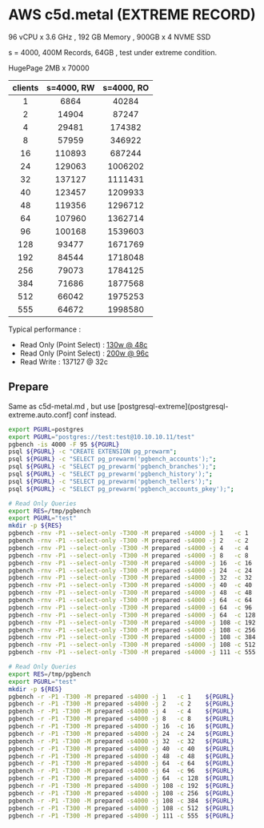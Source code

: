 # AWS c5d.metal (EXTREME RECORD)

96 vCPU x 3.6 GHz , 192 GB Memory , 900GB x 4 NVME SSD

s = 4000, 400M Records, 64GB , test under extreme condition.

HugePage 2MB x 70000

| clients  | s=4000, RW | s=4000, RO |
|:--------:|:----------:|:----------:|
|    1     |    6864    |   40284    |
|    2     |   14904    |   87247    |
|    4     |   29481    |   174382   |
|    8     |   57959    |   346922   |
|    16    |   110893   |   687244   |
|    24    |   129063   |  1006202   |
|    32    |   137127   |  1111431   |
|    40    |   123457   |  1209933   |
|    48    |   119356   |  1296712   |
|    64    |   107960   |  1362714   |
|    96    |   100168   |  1539603   |
|   128    |   93477    |  1671769   |
|   192    |   84544    |  1718048   |
|   256    |   79073    |  1784125   |
|   384    |   71686    |  1877568   |
|   512    |   66042    |  1975253   |
|   555    |   64672    |  1998580   |


Typical performance :

* Read Only (Point Select) : [130w @ 48c](/Users/vonng/dev/pgtpc/pgbench/c5d-metal-extreme/ro-48)
* Read Only (Point Select) : [200w @ 96c](/Users/vonng/dev/pgtpc/pgbench/c5d-metal-extreme/ro-555)
* Read Write : 137127 @ 32c



## Prepare

Same as c5d-metal.md , but use [postgresql-extreme](postgresql-extreme.auto.conf] conf instead.


```bash
export PGURL=postgres
export PGURL="postgres://test:test@10.10.10.11/test"
pgbench -is 4000 -F 95 ${PGURL}
psql ${PGURL} -c "CREATE EXTENSION pg_prewarm";
psql ${PGURL} -c "SELECT pg_prewarm('pgbench_accounts');";
psql ${PGURL} -c "SELECT pg_prewarm('pgbench_branches');";
psql ${PGURL} -c "SELECT pg_prewarm('pgbench_history');";
psql ${PGURL} -c "SELECT pg_prewarm('pgbench_tellers');";
psql ${PGURL} -c "SELECT pg_prewarm('pgbench_accounts_pkey');";
```

```bash
# Read Only Queries
export RES=/tmp/pgbench
export PGURL="test"
mkdir -p ${RES}
pgbench -rnv -P1 --select-only -T300 -M prepared -s4000 -j 1   -c 1    ${PGURL}    
pgbench -rnv -P1 --select-only -T300 -M prepared -s4000 -j 2   -c 2    ${PGURL}    
pgbench -rnv -P1 --select-only -T300 -M prepared -s4000 -j 4   -c 4    ${PGURL}    
pgbench -rnv -P1 --select-only -T300 -M prepared -s4000 -j 8   -c 8    ${PGURL}    
pgbench -rnv -P1 --select-only -T300 -M prepared -s4000 -j 16  -c 16   ${PGURL}
pgbench -rnv -P1 --select-only -T300 -M prepared -s4000 -j 24  -c 24   ${PGURL}     
pgbench -rnv -P1 --select-only -T300 -M prepared -s4000 -j 32  -c 32   ${PGURL}     
pgbench -rnv -P1 --select-only -T300 -M prepared -s4000 -j 40  -c 40   ${PGURL}
pgbench -rnv -P1 --select-only -T300 -M prepared -s4000 -j 48  -c 48   ${PGURL}     
pgbench -rnv -P1 --select-only -T300 -M prepared -s4000 -j 64  -c 64   ${PGURL}     
pgbench -rnv -P1 --select-only -T300 -M prepared -s4000 -j 64  -c 96   ${PGURL}     
pgbench -rnv -P1 --select-only -T300 -M prepared -s4000 -j 64  -c 128  ${PGURL}
pgbench -rnv -P1 --select-only -T300 -M prepared -s4000 -j 108 -c 192  ${PGURL}
pgbench -rnv -P1 --select-only -T300 -M prepared -s4000 -j 108 -c 256  ${PGURL}     
pgbench -rnv -P1 --select-only -T300 -M prepared -s4000 -j 108 -c 384  ${PGURL}     
pgbench -rnv -P1 --select-only -T300 -M prepared -s4000 -j 108 -c 512  ${PGURL}
pgbench -rnv -P1 --select-only -T300 -M prepared -s4000 -j 111 -c 555  ${PGURL}
```


```bash
# Read Only Queries
export RES=/tmp/pgbench
export PGURL="test"
mkdir -p ${RES}
pgbench -r -P1 -T300 -M prepared -s4000 -j 1   -c 1    ${PGURL}    
pgbench -r -P1 -T300 -M prepared -s4000 -j 2   -c 2    ${PGURL}    
pgbench -r -P1 -T300 -M prepared -s4000 -j 4   -c 4    ${PGURL}    
pgbench -r -P1 -T300 -M prepared -s4000 -j 8   -c 8    ${PGURL}    
pgbench -r -P1 -T300 -M prepared -s4000 -j 16  -c 16   ${PGURL}
pgbench -r -P1 -T300 -M prepared -s4000 -j 24  -c 24   ${PGURL}          
pgbench -r -P1 -T300 -M prepared -s4000 -j 32  -c 32   ${PGURL}
pgbench -r -P1 -T300 -M prepared -s4000 -j 40  -c 40   ${PGURL}       
pgbench -r -P1 -T300 -M prepared -s4000 -j 48  -c 48   ${PGURL}     
pgbench -r -P1 -T300 -M prepared -s4000 -j 64  -c 64   ${PGURL}     
pgbench -r -P1 -T300 -M prepared -s4000 -j 64  -c 96   ${PGURL}     
pgbench -r -P1 -T300 -M prepared -s4000 -j 64  -c 128  ${PGURL}
pgbench -r -P1 -T300 -M prepared -s4000 -j 108 -c 192  ${PGURL}
pgbench -r -P1 -T300 -M prepared -s4000 -j 108 -c 256  ${PGURL}     
pgbench -r -P1 -T300 -M prepared -s4000 -j 108 -c 384  ${PGURL}     
pgbench -r -P1 -T300 -M prepared -s4000 -j 108 -c 512  ${PGURL}
pgbench -r -P1 -T300 -M prepared -s4000 -j 111 -c 555  ${PGURL}
```










